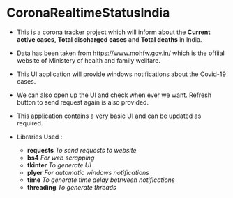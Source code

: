 # CoronaRealtimeStatusIndia
- This is a corona tracker project which will inform about the **Current active cases**, **Total discharged cases** and **Total deaths** in India.
- Data has been taken from https://www.mohfw.gov.in/ which is the offiial website of Ministery of health and family wellfare.
- This UI application will provide windows notifications about the Covid-19 cases.
- We can also open up the UI and check when ever we want. Refresh button to send request again is also provided.
- This application contains a very basic UI and can be updated as required.

- Libraries Used : 
  - **requests**   _To send requests to website_
  - **bs4**        _For web scrapping_
  - **tkinter**    _To generate UI_
  - **plyer**      _For automatic windows notifications_
  - **time**       _To generate time delay betrween notifications_
  - **threading**  _To generate threads_
